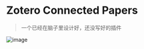 # Zotero Connected Papers
> 一个已经在脑子里设计好，还没写好的插件

![image](https://user-images.githubusercontent.com/51939531/233388259-d9a21285-2589-4b92-8a2a-bc5705576cf7.png)

